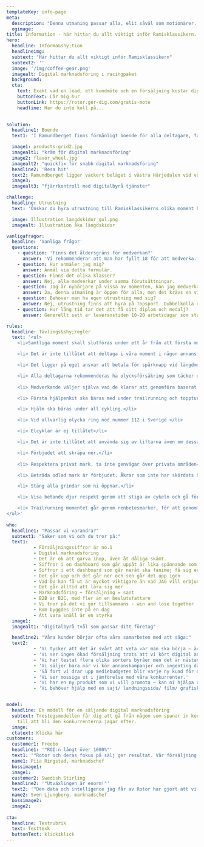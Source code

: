 ```yaml
---
templateKey: info-page
meta: 
  description: "Denna utmaning passar alla, elit såväl som motionärer. Alla grenar genomförs i Ramundbergets närområde, när du vill. Börja med det moment du önskar och du har sedan ett år på dig att genomföra de tre kvarvarande. Alla får plats och det är dessutom gratis."
  ogimage: 
title: Information - här hittar du allt viktigt inför Ramisklassikern.
hero:
  headline: Informa&shy;tion
  headlineimg: 
  subtext: "Här hittar du allt viktigt inför Ramisklassikern"
  subtext2: '' 
  image: '/img/coffee-gear.png'
  imagealt: Digital marknadsföring i racingpaket
  background: 
  cta: 
    text: Exakt vad en lead, ett kundmöte och en försäljning kostar dig? Varför dina annonser på Google och sociala medier inte fungerar? Hur du bygger upp ett säljflöde som är helt automatiserat?
    buttonText: Lär mig hur
    buttonLink: https://rotor.ger-dig.com/gratis-mote
    headline: Har du inte koll på...

  
solution:
  headline1: Boende
  text1: 'I Ramundberget finns förmånligt boende för alla deltagare, familjer och anhöriga. Välj bland hotell, lägenheter, stugor och vandrarhem. <br><br>I Ramundbergets bykärna finner du torget omgivet av hotell Fjällgården, restauranger och caféer samt sportbutiken Topsport som hyr ut den utrustning ni kan tänkas behöva. Torget är mötesplatsen och utgångspunkten för många av grenarna och här finns också en stor parkeringsplats. <br><br>Läs mer om Ramundbergets boendealternativ här.' 

  image1: products-grid2.jpg
  imagealt1: "kräm för digital marknadsföring"
  image2: flavor_wheel.jpg
  imagealt2: "quickfix för snabb digital marknadsföring"
  headline2: 'Resa hit'
  text2: Ramundberget ligger vackert beläget i västra Härjedalen vid vägs ände, två mil från norska gränsen och 750 meter över havet. 59 mil från Stockholm, 98 mil från Malmö. Till Ramundberget tar du dig med bil, buss, flyg eller tåg med transfer. På plats finns allt du behöver nära och det är gångavstånd från de flesta boenden i området. Läs mer om resalternativen här.
  image3: 
  imagealt3: "fjärrkontroll med digitalbyrå tjänster"

challenge:
  headline: Utrustning
  text: 'Önskar du hyra utrustning till Ramisklassikerns olika moment hittar du allt du behöver på <a href="https://www.ramundberget.se/sportbutik/" target="_blank" ref="noreferrer">Topsport, sportbutik och uthyrning. Vi rekommenderar följande utrustning till de olika grenarna:' 

  image: Illustration_langdskidor_gul.png
  imagealt: Illustration åka längdskidor

vanligafragor:
  headline: 'Vanliga frågor'
  questions: 
    - question: 'Finns det åldersgräns för medverkan?'
      answer: 'Vi rekommenderar att man har fyllt 18 för att medverka. Är man yngre görs momenten i målmans sällskap. För de som just startat sin träningskarriär och är yngre finns rekommendationer på kortare distanser.'
    - question: Hur anmäler jag mig?
      answer: Anmäl via detta formulär.
    - question: Finns det olika klasser?
      answer: Nej, alla medverkar under samma förutsättningar. 
    - question: Jag är nybörjare på vissa av momenten, kan jag medverka?
      answer: Ja, denna utmaning är öppen för alla, men det krävs en viss fysik och god hälsa för att kunna genomföra momenten. Har man aldrig gått på topptur rekommenderas att gå med guide första gången.
    - question: Behöver man ha egen utrustning med sig?
      answer: Nej, utrustning finns att hyra på Topsport. Dubbelkolla dock alltid och förboka under högsäsong.
    - question: Hur lång tid tar det att få sitt diplom och medalj?
      answer: Generellt sett är leveranstiden 10-20 arbetsdagar som standard.

rules:
  headline: Tävlings&shy;regler
  text: '<ul>
	<li>Samtliga moment skall slutföras under ett år från att första moment genomfördes.</li>

	<li> Det är inte tillåtet att deltaga i våra moment i någon annans namn.</li>

	<li> Det ligger på eget ansvar att betala för spårknapp vid längdmomentet samt införskaffa Fjällpass cykel för cykelgrenen.</li>

	<li> Alla deltagarna rekommenderas ha olycksförsäkring som täcker olyckor i samband med tävling/idrottsaktiviteter.</li>
	
	<li> Medverkande väljer själva vad de klarar att genomföra baserat på väder, egen färdighet och kunskap.</li>

	<li> Första hjälpenkit ska bäras med under trailrunning och topptursmoment.</li>

	<li> Hjälm ska bäras under all cykling.</li>

	<li> Vid allvarlig olycka ring nöd nummer 112 i Sverige </li>

	<li> Elcyklar är ej tillåtet</li>

	<li> Det är inte tillåtet att använda sig av liftarna även om dessa skulle gå och kunna ge en fördel.</li>

	<li> Förbjudet att skräpa ner.</li>
	
	<li> Respektera privat mark, ta inte genvägar över privata områden</li>

	<li> Beträda odlad mark är förbjudet. Åkrar som inte har skördats är odlad mark.</li>

	<li> Stäng alla grindar som ni öppnar.</li>

	<li> Visa betande djur respekt genom att stiga av cykeln och gå förbi dem. </li>

	<li> Trailrunning momentet går genom renbetesmarker, för att genomföra det bör man kontrollera i Funäsfjällens app Spår och leder att sträckan är öppen. Under kalvningsperioden på försommaren avråder vi från att genomföra detta moment.</li>
</ul>'
  
who:
  headline1: "Passar vi varandra?"
  subtext1: "Saker som vi och du tror på:"
  text1: 
          - Försäljningssiffror är no.1
          - Digital marknadsföring
          - Det är ok att garva ihop, även åt dåliga skämt.
          - Siffror i en dashboard som går uppåt är lika spännande som en actionfilm
          - Siffror i ett dashboard som går neråt ska fanimej få sig en omgång
          - Det går upp och det går ner och sen går det upp igen
          - Vad DU kan få ut är mycket viktigare än vad JAG vill erbjuda
          - Det går alltid att lära sig mer
          - Marknadsföring + försäljning = sant
          - B2B är B2C, med fler än en beslutsfattare
          - Vi tror på det vi gör tillsammans - win and lose together
          - Rom byggdes inte på en dag
          - Att vara snäll är en styrka
  image1: 
  imagealt1: "digitalbyrå tvål som passar ditt företag"

  headline2: "Våra kunder börjar ofta våra samarbeten med att säga:"
  text2:
          - 'Vi tycker att det är svårt att veta var man ska börja – är det annonsering på Google, Facebook eller vi kanske borde testa LinkedIn?'
          - 'Vi ser ingen ökad försäljning trots att vi kört digital annonsering ett tag nu. Det kanske inte funkar för oss eller vad tror ni?'
          - 'Vi har testat flera olika sorters byråer men det är nästan ingen som egentligen pratat om vad som gör att vi tjänar pengar.'
          - 'Vi säljer bara när vi kör annonskampanjer och ingenting däremellan.'
          - 'Så fort vi drar upp mediebudgeten blir varje ny kund för dyr.'
          - 'Vi ser mossiga ut i jämförelse med våra konkurrenter.'
          - 'Vi har en ny produkt som vi vill promota – kan ni hjälpa oss?'
          - 'Vi behöver hjälp med en sajt/ landningssida/ film/ grafisk profil/ digital strategi'   


model:
  headline: En modell för en säljande digital marknadsföring
  subtext: Trestegsmodellen får dig att gå från någon som spanar in konkurrenterna
    till att bli den konkurrenterna jagar efter.
  image: 
  ctatext: Klicka här
customers:
  customer1: Freebo
  headline1: '"ROI:n långt över 1000%"'
  text1: '"Rotor och deras fokus på sälj ger resultat. Vår försäljning från digital annonsering ökar stadigt varje månad – vi pratar mångmiljonbelopp. Under året 2022 har vi ökat försäljningen från digitala kanaler varje månad. ROI:n på vårt samarbete är högt över förväntan –  den är långt över 1000%.<br><br>Bevisligen stämmer det som de sa: Rotors marknadsföring genererar mycket mer pengar än vad den kostar. Rotor har också hjälpt oss att implementera ett nytt CRM och vi har aldrig haft så bra koll som idag. Jag vet exakt vad varje lead, mötesbokning och försäljning kostar. Jag kan också spåra kunden exakt, från digital annonsering, SEO, fysiska säljaktiviteter till faktisk försäljning. <br><br>Vi håller på att utveckla och fördjupa vårt samarbete med Rotor för att accelerera vår försäljning ytterligare."'
  name1: Piia Ringstad, marknadschef
  bossimage1: 
  image1: 
  customer2: Swedish Stirling
  headline2: '"Utväxlingen är enorm!"'
  text2: '"Den data och intelligence jag får av Rotor har gjort att vi helt ändrat våra kommunikationsinsatser. Från att ha varit en mer traditionell köpare av print och banners hos finansiella tidningar lägger vi nu majoriteten av vårt fokus på egna kampanjer i sociala medier.<br><br>Utväxlingen är enorm. Vi når rätt målgrupper, många fler och mycket billigare.<br><br>Rotor har hjälpt oss öka intresset kring bolaget, pinpointat rätt målgrupper och fått dem att agera. Målet med samarbetet var primärt att öka kännedomen och ägarspridningen. Vi otroligt nöjda med samarbetet och senaste året har vi ökat antal aktieägare med 70%.”'
  name2: Sven Ljungberg, marknadschef
  bossimage2: 
  image2: 
  
cta:
  headline: Testrubrik
  text: Testtexk
  buttonText: klickiklick
---
```

